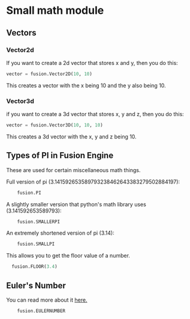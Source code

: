 # Small math module
## Vectors
### Vector2d

If you want to create a 2d vector that stores x and y, then you do this:

```python
vector = fusion.Vector2D(10, 10)
```
This creates a vector with the x being 10 and the y also being 10.

### Vector3d
if you want to create a 3d vector that stores x, y and z, then you do this:
```python
vector = fusion.Vector3D(10, 10, 10)
```
This creates a 3d vector with the x, y and z being 10.

## Types of PI in Fusion Engine
These are used for certain miscellaneous math things.

Full version of pi (3.141592653589793238462643383279502884197):
```python
	fusion.PI
```
A slightly smaller version that python's math library uses (3.141592653589793):
```python
	fusion.SMALLERPI
```
An extremely shortened version of pi (3.14):
```python
	fusion.SMALLPI
```

This allows you to get the floor value of a number.
```python
  fusion.FLOOR(3.4)
```
## Euler's Number
You can read more about it [here.](https://en.wikipedia.org/wiki/E_(mathematical_constant))
```python
	fusion.EULERNUMBER
```
